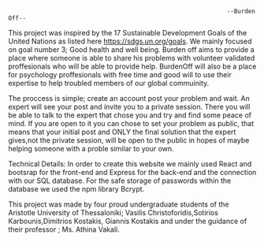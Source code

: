                                                                   --Burden Off--
This project was inspired by the 17 Sustainable Development Goals of the United Nations as listed here https://sdgs.un.org/goals. We mainly focused on goal number 3; Good health and well being. Burden off aims to provide a place where someone is able to share his problems with volunteer validated proffesionals who will be able to provide help. BurdenOff will also be a place for psychology proffesionals with free time and good will to use their expertise to help troubled members of our global commuinity. 

The proccess is simple; create an account post your problem and wait. An expert will see your post and invite you to a private session. There you will be able to talk to the expert that chose you and try and find some peace of mind. If you are open to it you can chose to set your problem as public, that means that your initial post and ONLY the final solution that the expert gives,not the private session, will be open to the public in hopes of maybe helping someone with a proble similar to your own.

Technical Details: 
In order to create this website we mainly used React and bootsrap for the front-end and Express for the back-end and the connection with our SQL database. For the safe storage of passwords within the database we used the npm library Bcrypt. 


This project was made by four proud undergraduate students of the Aristotle University of Thessaloniki; Vasilis Christoforidis,Sotirios Karbounis,Dimitrios Kostakis, Giannis Kostakis  and under the guidance of their professor ; Ms. Athina Vakali.
